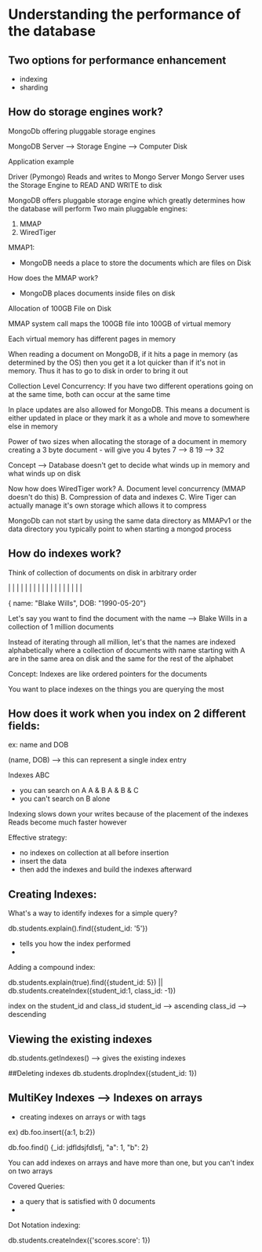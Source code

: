 
# Understanding the performance of the database

## Two options for performance enhancement
- indexing
- sharding

## How do storage engines work?
MongoDb offering pluggable storage engines

MongoDB Server --> Storage Engine --> Computer Disk

Application example

Driver (Pymongo) Reads and writes to Mongo Server
Mongo Server uses the Storage Engine to READ AND WRITE to disk

MongoDB offers pluggable storage engine which greatly determines how the database
will perform
Two main pluggable engines:
1. MMAP
2. WiredTiger

MMAP1:
- MongoDB needs a place to store the documents which are files on Disk

How does the MMAP work?
- MongoDB places documents inside files on disk

Allocation of 100GB File on Disk

MMAP system call maps the 100GB file into 100GB of virtual memory

Each virtual memory has different pages in memory

When reading a document on MongoDB, if it hits a page in memory (as determined by the OS)
then you get it a lot quicker than if it's not in memory. Thus it has to go to disk in order to bring it out

Collection Level Concurrency:
If you have two different operations going on at the same time, both can occur at the same time

In place updates are also allowed for MongoDB. This means a document is either updated in place or they mark it as a whole and move to somewhere else in memory


Power of two sizes when allocating the storage of a document in memory
creating a 3 byte document - will give you 4 bytes
7 --> 8
19 --> 32

Concept --> Database doesn't get to decide what winds up in memory and what winds up on disk

Now how does WiredTiger work?
A. Document level concurrency (MMAP doesn't do this)
B. Compression of data and indexes
C. Wire Tiger can actually manage it's own storage which allows it to compress

MongoDb can not start by using the same data directory as MMAPv1 or the data directory you typically point to when starting a mongod process

## How do indexes work?

Think of collection of documents on disk in arbitrary order

| | | | | | | | | | | | | | | | | |

{ name: "Blake Wills", DOB: "1990-05-20"}

Let's say you want to find the document with the name --> Blake Wills in a collection of 1 million documents

Instead of iterating through all million, let's that the names are indexed alphabetically
where a collection of documents with name starting with A are in the same area on disk and the same for the rest of the alphabet

Concept: Indexes are like ordered pointers for the documents

You want to place indexes on the things you are querying the most

## How does it work when you index on 2 different fields:

ex: name and DOB

(name, DOB) --> this can represent a single index entry

Indexes ABC
- you can search on
A
A & B
A & B & C
- you can't search on
B alone


Indexing slows down your writes because of the placement of the indexes
Reads become much faster however

Effective strategy:
- no indexes on collection at all before insertion
- insert the data
- then add the indexes and build the indexes afterward


## Creating Indexes:

What's a way to identify indexes for a simple query?

db.students.explain().find({student_id: '5'})

- tells you how the index performed
-

Adding a compound index:

db.students.explain(true).find({student_id: 5})
||
db.students.createIndex({student_id:1, class_id: -1})

index on the student_id and class_id
student_id --> ascending
class_id --> descending


## Viewing the existing indexes
db.students.getIndexes() --> gives the existing indexes

##Deleting indexes
db.students.dropIndex({student_id: 1})

## MultiKey Indexes --> Indexes on arrays
- creating indexes on arrays or with tags

ex) db.foo.insert({a:1, b:2})

db.foo.find()
{_id: jdfldsjfdlsfj, "a": 1, "b": 2}


You can add indexes on arrays and have more than one, but you can't index on
two arrays



Covered Queries:
- a query that is satisfied with 0 documents
-


Dot Notation indexing:

db.students.createIndex({'scores.score': 1})

